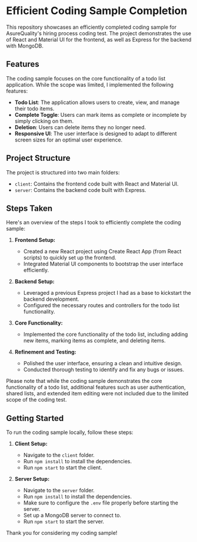 # Efficient Coding Sample Completion

This repository showcases an efficiently completed coding sample for AsureQuality's hiring process coding test. The project demonstrates the use of React and Material UI for the frontend, as well as Express for the backend with MongoDB.

## Features

The coding sample focuses on the core functionality of a todo list application. While the scope was limited, I implemented the following features:

- **Todo List**: The application allows users to create, view, and manage their todo items.
- **Complete Toggle**: Users can mark items as complete or incomplete by simply clicking on them.
- **Deletion**: Users can delete items they no longer need.
- **Responsive UI**: The user interface is designed to adapt to different screen sizes for an optimal user experience.

## Project Structure

The project is structured into two main folders:

- `client`: Contains the frontend code built with React and Material UI.
- `server`: Contains the backend code built with Express.

## Steps Taken

Here's an overview of the steps I took to efficiently complete the coding sample:

1. **Frontend Setup:**
   - Created a new React project using Create React App (from React scripts) to quickly set up the frontend.
   - Integrated Material UI components to bootstrap the user interface efficiently.

2. **Backend Setup:**
   - Leveraged a previous Express project I had as a base to kickstart the backend development.
   - Configured the necessary routes and controllers for the todo list functionality.

3. **Core Functionality:**
   - Implemented the core functionality of the todo list, including adding new items, marking items as complete, and deleting items.

4. **Refinement and Testing:**
   - Polished the user interface, ensuring a clean and intuitive design.
   - Conducted thorough testing to identify and fix any bugs or issues.

Please note that while the coding sample demonstrates the core functionality of a todo list, additional features such as user authentication, shared lists, and extended item editing were not included due to the limited scope of the coding test.

## Getting Started

To run the coding sample locally, follow these steps:

1. **Client Setup:**

   - Navigate to the `client` folder.
   - Run `npm install` to install the dependencies.
   - Run `npm start` to start the client.

2. **Server Setup:**

   - Navigate to the `server` folder.
   - Run `npm install` to install the dependencies.
   - Make sure to configure the `.env` file properly before starting the server.
   - Set up a MongoDB server to connect to.
   - Run `npm start` to start the server.

Thank you for considering my coding sample!
